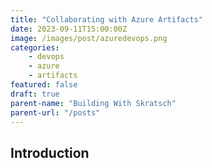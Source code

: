 ```yaml
---
title: "Collaborating with Azure Artifacts"
date: 2023-09-11T15:00:00Z
image: /images/post/azuredevops.png
categories: 
    - devops
    - azure
    - artifacts
featured: false
draft: true
parent-name: "Building With Skratsch"
parent-url: "/posts"
---
```


## Introduction
